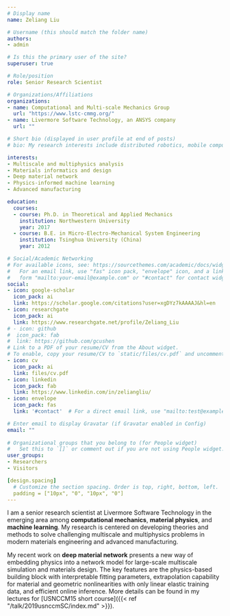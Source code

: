 ```yaml
---
# Display name
name: Zeliang Liu

# Username (this should match the folder name)
authors:
- admin

# Is this the primary user of the site?
superuser: true

# Role/position
role: Senior Research Scientist 

# Organizations/Affiliations
organizations:
- name: Computational and Multi-scale Mechanics Group
  url: "https://www.lstc-cmmg.org/"
- name: Livermore Software Technology, an ANSYS company
  url: ""

# Short bio (displayed in user profile at end of posts)
# bio: My research interests include distributed robotics, mobile computing and programmable matter.

interests:
- Multiscale and multiphysics analysis
- Materials informatics and design
- Deep material network
- Physics-informed machine learning
- Advanced manufacturing

education:
  courses:
  - course: Ph.D. in Theoretical and Applied Mechanics
    institution: Northwestern University
    year: 2017
  - course: B.E. in Micro-Electro-Mechanical System Engineering
    institution: Tsinghua University (China)
    year: 2012

# Social/Academic Networking
# For available icons, see: https://sourcethemes.com/academic/docs/widgets/#icons
#   For an email link, use "fas" icon pack, "envelope" icon, and a link in the
#   form "mailto:your-email@example.com" or "#contact" for contact widget.
social:
- icon: google-scholar
  icon_pack: ai
  link: https://scholar.google.com/citations?user=xgDYz7kAAAAJ&hl=en
- icon: researchgate
  icon_pack: ai
  link: https://www.researchgate.net/profile/Zeliang_Liu
# - icon: github
#  icon_pack: fab
#  link: https://github.com/gcushen
# Link to a PDF of your resume/CV from the About widget.
# To enable, copy your resume/CV to `static/files/cv.pdf` and uncomment the lines below.  
- icon: cv
  icon_pack: ai
  link: files/cv.pdf
- icon: linkedin
  icon_pack: fab
  link: https://www.linkedin.com/in/zeliangliu/
- icon: envelope
  icon_pack: fas
  link: '#contact'  # For a direct email link, use "mailto:test@example.org".

# Enter email to display Gravatar (if Gravatar enabled in Config)
email: ""
  
# Organizational groups that you belong to (for People widget)
#   Set this to `[]` or comment out if you are not using People widget.  
user_groups:
- Researchers
- Visitors

[design.spacing]
  # Customize the section spacing. Order is top, right, bottom, left.
  padding = ["10px", "0", "10px", "0"]
---
```

I am a senior research scientist at Livermore Software Technology in the emerging area among **computational mechanics**, **material physics**, and **machine learning**. My research is centered on developing theories and methods to solve challenging multiscale and multiphysics problems in modern materials engineering and advanced manufacturing. 

My recent work on **deep material network** presents a new way of embedding physics into a network model for large-scale multiscale simulation and materials design. The key features are the physics-based building block with interpretable fitting parameters, extrapolation capability for material and geometric nonlinearities with only linear elastic training data, and efficient online inference. More details can be found in my lectures for [USNCCM15 short course]({{< ref "/talk/2019usnccmSC/index.md" >}}).
